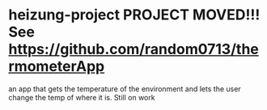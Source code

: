 # heizung-project PROJECT MOVED!!! See https://github.com/random0713/thermometerApp
an app that gets the temperature of the environment and lets the user change the temp of where it is. Still on work
